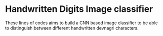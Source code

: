 # Handwritten Digits Image classifier
These lines of codes aims to build a CNN based image classifier to be able to distinguish between different handwritten devnagri characters. 
